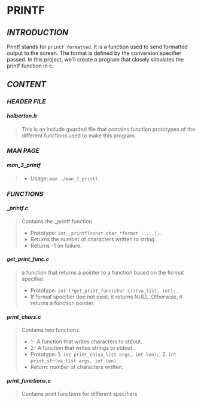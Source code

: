 # **PRINTF**

## *INTRODUCTION*

Printf stands for ``` printf formatted ```. It is a function used to send formatted output to the screen. The format is defined by the conversion specifier passed.
In this project, we'll create a program that closely simulates the printf function in c.

## *CONTENT*

### *HEADER FILE*

#### *holberton.h*
> This is an include guarded file that contains function prototypes of the different functions used to make this program.

### *MAN PAGE*

#### *man_3_printf*
> - Usage: ``` man ./man_3_printf ```.

### *FUNCTIONS*

#### *_printf.c*
> Contains the _printf function.
> - Prototype: ``` int _printf(const char *format , ...); ```.
> - Returns the number of characters written to string.
> - Returns -1 on failure.

#### *get_print_func.c*
> a function that returns a pointer to a function based on the format specifier.
> - Prototype: ``` int (*get_print_func(char c))(va_list, int); ```.
> - If format specifier doe not exist, it returns NULL. Otherwise, it returns a function pointer.

#### *print_chars.c*
> Contains two functions.
> - 1- A function that writes characters to stdout.
> - 2- A function that writes strings to stdout.
> - Prototype: 1. ``` int print_ch(va_list args, int len); ```, 2. ``` int print_str(va_list args, int len) ```.
> - Return: number of characters written.

#### *print_functions.c*
> Contains print functions for different specifiers

